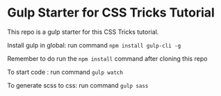 # Gulp Starter for CSS Tricks Tutorial

This repo is a gulp starter for this CSS Tricks tutorial.

Install gulp in global: run command `npm install gulp-cli -g`

Remember to do run the `npm install` command after cloning this repo

To start code : run command `gulp watch`

To generate scss to css: run command `gulp sass`
